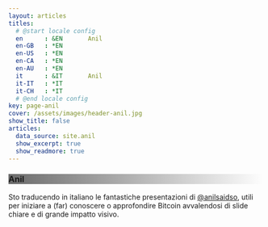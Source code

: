 ```yaml
---
layout: articles
titles:
  # @start locale config
  en      : &EN       Anil
  en-GB   : *EN
  en-US   : *EN
  en-CA   : *EN
  en-AU   : *EN
  it      : &IT       Anil
  it-IT   : *IT
  it-CH   : *IT
  # @end locale config
key: page-anil
cover: /assets/images/header-anil.jpg
show_title: false
articles:
  data_source: site.anil
  show_excerpt: true
  show_readmore: true
---
```


<style>
  .hero-loop--linear-gradient {
    background-image: linear-gradient(90deg, rgba(32, 32, 32, .66), rgba(255, 255, 255, 0)), url("https://raw.githubusercontent.com/loop-btc/loop-btc.github.io/master/assets/images/header-anil.jpg");
  }
</style>

<div class="hero hero--center hero--dark hero-loop--linear-gradient">
  <div class="hero__content">
    <h3>Anil</h3>
  </div>
</div>

Sto traducendo in italiano le fantastiche presentazioni di <a href="https://twitter.com/anilsaidso">@anilsaidso</a>, utili per iniziare a (far) conoscere o approfondire Bitcoin avvalendosi di slide chiare e di grande impatto visivo.

<!--more-->
